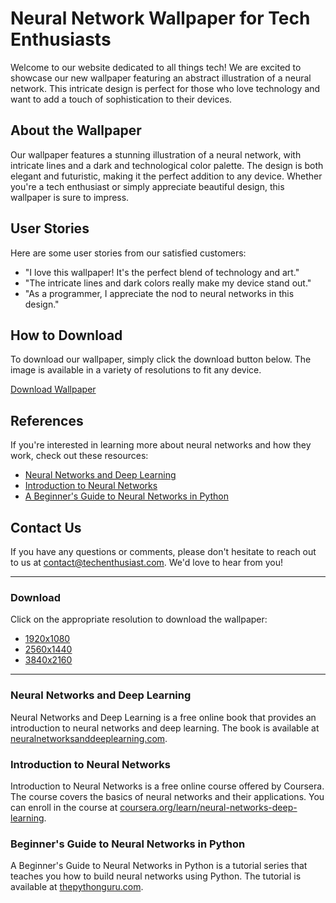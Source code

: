 <!--
Write me content for website with wallpaper which alt text is:

"An abstract illustration of a neural network, with intricate lines and a dark and technological color palette."

The name/title of the page should not be 1:1 copy of the alt text but rather a real content of the website which is using this wallpaper.

- Use markdown format 
- Start with the heading
- The content should look like a real website 
- Include real sections like references, contact, user stories, etc. use things relevant to the page purpose.
- Feel free to use structure like headings, bullets, numbering, blockquotes, paragraphs, horizontal lines, etc.
- You can use formatting like bold or _italic_
- You can include UTF-8 emojis
- Links should be only #hash anchors (and you can refer to the document itself)
- Do not include images
-->

<!--font:"Roboto"-->

# Neural Network Wallpaper for Tech Enthusiasts

Welcome to our website dedicated to all things tech! We are excited to showcase our new wallpaper featuring an abstract illustration of a neural network. This intricate design is perfect for those who love technology and want to add a touch of sophistication to their devices.

## About the Wallpaper

Our wallpaper features a stunning illustration of a neural network, with intricate lines and a dark and technological color palette. The design is both elegant and futuristic, making it the perfect addition to any device. Whether you're a tech enthusiast or simply appreciate beautiful design, this wallpaper is sure to impress.

## User Stories

Here are some user stories from our satisfied customers:

- "I love this wallpaper! It's the perfect blend of technology and art."
- "The intricate lines and dark colors really make my device stand out."
- "As a programmer, I appreciate the nod to neural networks in this design."

## How to Download

To download our wallpaper, simply click the download button below. The image is available in a variety of resolutions to fit any device.

[Download Wallpaper](#download)

## References

If you're interested in learning more about neural networks and how they work, check out these resources:

- [Neural Networks and Deep Learning](#neural-networks-and-deep-learning)
- [Introduction to Neural Networks](#introduction-to-neural-networks)
- [A Beginner's Guide to Neural Networks in Python](#beginners-guide-to-neural-networks-in-python)

## Contact Us

If you have any questions or comments, please don't hesitate to reach out to us at [contact@techenthusiast.com](mailto:contact@techenthusiast.com). We'd love to hear from you!

---

### Download

Click on the appropriate resolution to download the wallpaper:

- [1920x1080](#download)
- [2560x1440](#download)
- [3840x2160](#download)

---

### Neural Networks and Deep Learning

Neural Networks and Deep Learning is a free online book that provides an introduction to neural networks and deep learning. The book is available at [neuralnetworksanddeeplearning.com](http://neuralnetworksanddeeplearning.com).

### Introduction to Neural Networks

Introduction to Neural Networks is a free online course offered by Coursera. The course covers the basics of neural networks and their applications. You can enroll in the course at [coursera.org/learn/neural-networks-deep-learning](https://www.coursera.org/learn/neural-networks-deep-learning).

### Beginner's Guide to Neural Networks in Python

A Beginner's Guide to Neural Networks in Python is a tutorial series that teaches you how to build neural networks using Python. The tutorial is available at [thepythonguru.com](https://thepythonguru.com/a-beginners-guide-to-neural-networks-in-python/).
